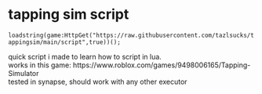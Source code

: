 # tapping sim script

<p1>`loadstring(game:HttpGet("https://raw.githubusercontent.com/tazlsucks/tappingsim/main/script",true))();`</p1>
<div>
  <p1>quick script i made to learn how to script in lua.</p1>
</div>
  <div><p1>works in this game: https://www.roblox.com/games/9498006165/Tapping-Simulator</p1></div>
  <p1>tested in synapse, should work with any other executor</p1>
